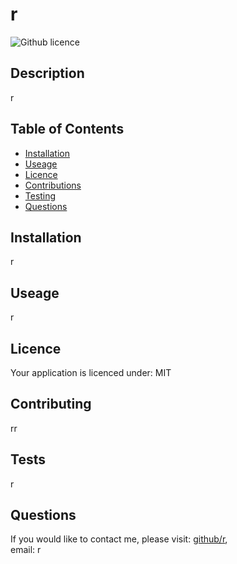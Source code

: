 # r
![Github licence](https://img.shields.io/badge/your_licence:-MIT-blue.svg)
## Description
r
## Table of Contents
* [Installation](#installation)
* [Useage](#useage)
* [Licence](#licence)
* [Contributions](#contributors)
* [Testing](#tests)
* [Questions](#questions)
## Installation
r
## Useage
r
## Licence
Your application is licenced under: MIT
## Contributing
rr
## Tests
r
## Questions
If you would like to contact me, please
visit: [github/r](https://github.com/r),<br>
email: r

